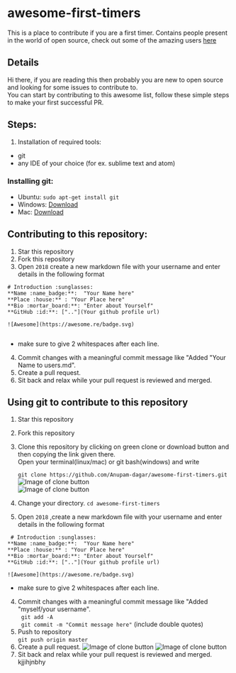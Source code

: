 # awesome-first-timers

This is a place to contribute if you are a first timer. Contains people present in the world of open source, check out some of the amazing users [here](http://www.anupamdagar.me/awesome-first-timers/users)

## Details

Hi there, if you are reading this then probably you are new to open source and looking for some issues to contribute to.  
You can start by contributing to this awesome list, follow these simple steps to make your first successful PR.  

## Steps:

1. Installation of required tools:
* git
* any IDE of your choice (for ex. sublime text and atom)

### Installing git:

- Ubuntu:  `sudo apt-get install git`
- Windows: [Download](https://git-scm.com/download/win)
- Mac: [Download](https://git-scm.com/download/mac)

## Contributing to this repository:

1. Star this repository
2. Fork this repository
3. Open `2018` create a new markdown file with your username  and enter details in the following format  
```
# Introduction :sunglasses:
**Name :name_badge:**:  "Your Name here"
**Place :house:** : "Your Place here"  
**Bio :mortar_board:**: "Enter about Yourself" 
**GitHub :id:**: [".."](Your github profile url)  

![Awesome](https://awesome.re/badge.svg)
 
```
   * make sure to give 2 whitespaces after each line.  
4. Commit changes with a meaningful commit message like "Added "Your Name to users.md". 
5. Create a pull request.
6. Sit back and relax while your pull request is reviewed and merged.

## Using git to contribute to this repository  
1. Star this repository
2. Fork this repository
3. Clone this repository by clicking on green clone or download button and then copying the link given there.  
   Open your terminal(linux/mac) or git bash(windows) and write 

   ```git clone https://github.com/Anupam-dagar/awesome-first-timers.git```  
![Image of clone button](https://raw.githubusercontent.com/Anupam-dagar/awesome-first-timers/master/img/clone.png)  
![Image of clone button](https://raw.githubusercontent.com/Anupam-dagar/awesome-first-timers/master/img/clonelink.png)
4. Change your directory.
   ```cd awesome-first-timers```  
3. Open `2018` ,create a new markdown file with your username and enter details in the following format  
```
 # Introduction :sunglasses:
**Name :name_badge:**:  "Your Name here"
**Place :house:** : "Your Place here"  
**Bio :mortar_board:**: "Enter about Yourself" 
**GitHub :id:**: [".."](Your github profile url)  

![Awesome](https://awesome.re/badge.svg)
```
   * make sure to give 2 whitespaces after each line.  
4. Commit changes with a meaningful commit message like "Added "myself/your username".  
   ``` git add -A```  
   ``` git commit -m "Commit message here"``` (include double quotes)
5. Push to repository  
   ```git push origin master```
6. Create a pull request.
![Image of clone button](https://raw.githubusercontent.com/Anupam-dagar/awesome-first-timers/master/img/PR.png)
![Image of clone button](https://raw.githubusercontent.com/Anupam-dagar/awesome-first-timers/master/img/PRnew.png)
7. Sit back and relax while your pull request is reviewed and merged.
kjjihjnbhy  
